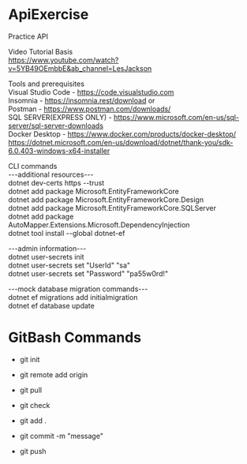 # ApiExercise
Practice API<br />

Video Tutorial Basis<br />
  https://www.youtube.com/watch?v=5YB49OEmbbE&ab_channel=LesJackson<br />
  
Tools and prerequisites<br />
  Visual Studio Code - https://code.visualstudio.com<br />
  Insomnia - https://insomnia.rest/download or <br />
  Postman - https://www.postman.com/downloads/<br />
  SQL SERVER(EXPRESS ONLY) - https://www.microsoft.com/en-us/sql-server/sql-server-downloads<br />
  Docker Desktop - https://www.docker.com/products/docker-desktop/<br />
  https://dotnet.microsoft.com/en-us/download/dotnet/thank-you/sdk-6.0.403-windows-x64-installer
  
CLI commands<br />
  ---additional resources---<br />
  dotnet dev-certs https --trust<br />
  dotnet add package Microsoft.EntityFrameworkCore<br />
  dotnet add package Microsoft.EntityFrameworkCore.Design<br />
  dotnet add package Microsoft.EntityFrameworkCore.SQLServer<br />
  dotnet add package AutoMapper.Extensions.Microsoft.DependencyInjection<br />
  dotnet tool install --global dotnet-ef<br />

  ---admin information---<br />
  dotnet user-secrets init<br />
  dotnet user-secrets set "UserId" "sa"<br />
  dotnet user-secrets set "Password" "pa55w0rd!"<br />

  ---mock database migration commands---<br />
  dotnet ef migrations add initialmigration<br />
  dotnet ef database update<br />

# GitBash Commands
  - git init
  - git remote add origin <link>

  - git pull
  - git check

  - git add .
  - git commit -m "message"
  - git push